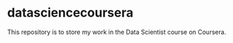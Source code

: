 # datasciencecoursera
This repository is to store my work in the Data Scientist course on Coursera.
